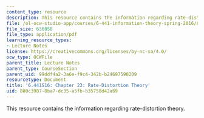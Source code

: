 ```yaml
---
content_type: resource
description: This resource contains the information regarding rate-distortion theory.
file: /ol-ocw-studio-app/courses/6-441-information-theory-spring-2016/880c39878ba7dc35a5fbb35758d42a69_MIT6_441S16_chapter_23.pdf
file_size: 636050
file_type: application/pdf
learning_resource_types:
- Lecture Notes
license: https://creativecommons.org/licenses/by-nc-sa/4.0/
ocw_type: OCWFile
parent_title: Lecture Notes
parent_type: CourseSection
parent_uid: 99ddf4a2-3a6e-f9c4-342b-b24697590209
resourcetype: Document
title: '6.441S16: Chapter 23: Rate-Distortion Theory'
uid: 880c3987-8ba7-dc35-a5fb-b35758d42a69
---
```

This resource contains the information regarding rate-distortion theory.